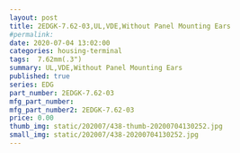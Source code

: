 ```yaml
---
layout: post
title: 2EDGK-7.62-03,UL,VDE,Without Panel Mounting Ears
#permalink: 
date: 2020-07-04 13:02:00
categories: housing-terminal
tags:  7.62mm(.3")
summary: UL,VDE,Without Panel Mounting Ears
published: true 
series: EDG
part_number: 2EDGK-7.62-03
mfg_part_number: 
mfg_part_number2: 2EDGK-7.62-03
price: 0.00
thumb_img: static/202007/438-thumb-20200704130252.jpg
small_img: static/202007/438-20200704130252.jpg
---
```



